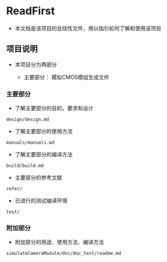 # ReadFirst

- 本文档是该项目的总括性文件，用以指引如何了解和使用该项目

## 项目说明

- 本项目分为两部分

  - 主要部分： 模拟CMOS模组生成文件

### 主要部分

- 了解主要部分的目的，要求和设计
```
design/design.md
```
- 了解主要部分的使用方法
```
manuals/manuals.md
```
- 了解主要部分的编译方法
```
build/build.md
```
- 主要部分的参考文献
```
refer/
```
- 已进行的测试编译环境
```
test/
```


### 附加部分

- 附加部分的用途、使用方法、编译方法
```
simulateCameraModule/doc/doc_test/readme.md
```